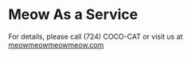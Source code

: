# Meow As a Service
For details, please call (724) COCO-CAT or visit us at [meowmeowmeowmeow.com](meowmeowmeowmeow.com)
